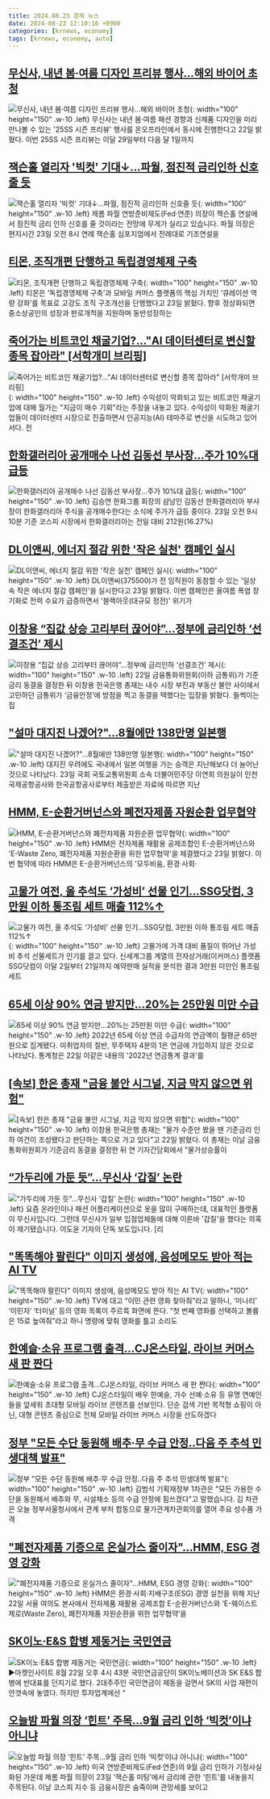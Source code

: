 ```yaml
---
title: 2024.08.23 경제 뉴스
date: 2024-08-23 12:10:16 +0900
categories: [krnews, economy]
tags: [krnews, economy, auto]
---
```

## [무신사, 내년 봄·여름 디자인 프리뷰 행사…해외 바이어 초청](https://n.news.naver.com/mnews/article/001/0014887009)

![무신사, 내년 봄·여름 디자인 프리뷰 행사…해외 바이어 초청](https://mimgnews.pstatic.net/image/origin/001/2024/08/22/14887009.jpg?type=nf220_150){: width="100" height="150" .w-10 .left}
무신사는 내년 봄·여름 패션 경향과 신제품 디자인을 미리 만나볼 수 있는 '25SS 시즌 프리뷰' 행사를 온오프라인에서 동시에 진행한다고 22일 밝혔다. 이번 25SS 시즌 프리뷰는 이달 29일부터 다음 달 1일까지

## [잭슨홀 열리자 '빅컷' 기대↓…파월, 점진적 금리인하 신호줄 듯](https://n.news.naver.com/mnews/article/374/0000398672)

![잭슨홀 열리자 '빅컷' 기대↓…파월, 점진적 금리인하 신호줄 듯](https://mimgnews.pstatic.net/image/origin/374/2024/08/23/398672.jpg?type=nf220_150){: width="100" height="150" .w-10 .left}
제롬 파월 연방준비제도(Fed·연준) 의장이 잭슨홀 연설에서 점진적 금리 인하 신호를 줄 것이라는 전망에 무게가 실리고 있습니다. 파월 의장은 현지시간 23일 오전 8시 연례 잭슨홀 심포지엄에서 전례대로 기조연설을

## [티몬, 조직개편 단행하고 독립경영체제 구축](https://n.news.naver.com/mnews/article/277/0005462649)

![티몬, 조직개편 단행하고 독립경영체제 구축](https://mimgnews.pstatic.net/image/origin/277/2024/08/23/5462649.jpg?type=nf220_150){: width="100" height="150" .w-10 .left}
티몬은 ‘독립경영체제 구축’과 모바일 커머스 플랫폼의 핵심 가치인 ‘큐레이션 역량 강화’를 목표로 고강도 조직 구조개선을 단행했다고 23일 밝혔다. 향후 정상화되면 중소상공인의 성장과 판로개척을 지원하며 동반성장하는

## [죽어가는 비트코인 채굴기업?..."AI 데이터센터로 변신할 종목 잡아라" [서학개미 브리핑]](https://n.news.naver.com/mnews/article/014/0005231228)

![죽어가는 비트코인 채굴기업?..."AI 데이터센터로 변신할 종목 잡아라" [서학개미 브리핑]](https://mimgnews.pstatic.net/image/origin/014/2024/08/22/5231228.jpg?type=nf220_150){: width="100" height="150" .w-10 .left}
수익성이 악화되고 있는 비트코인 채굴기업에 대해 월가는 "지금이 매수 기회"라는 주장을 내놓고 있다. 수익성이 악화된 채굴기업들이 데이터센터 시장으로 진출하면서 인공지능(AI) 테마주로 변신을 시도하고 있어서다. 전

## [한화갤러리아 공개매수 나선 김동선 부사장…주가 10%대 급등](https://n.news.naver.com/mnews/article/008/0005080420)

![한화갤러리아 공개매수 나선 김동선 부사장…주가 10%대 급등](https://mimgnews.pstatic.net/image/origin/008/2024/08/23/5080420.jpg?type=nf220_150){: width="100" height="150" .w-10 .left}
김승연 한화그룹 회장의 삼남인 김동선 한화갤러리아 부사장이 한화갤러리아 주식을 공개매수한다는 소식에 주가가 급등 중이다. 23일 오전 9시10분 기준 코스피 시장에서 한화갤러리아는 전일 대비 212원(16.27%)

## [DL이앤씨, 에너지 절감 위한 '작은 실천' 캠페인 실시](https://n.news.naver.com/mnews/article/421/0007746305)

![DL이앤씨, 에너지 절감 위한 '작은 실천' 캠페인 실시](https://mimgnews.pstatic.net/image/origin/421/2024/08/23/7746305.jpg?type=nf220_150){: width="100" height="150" .w-10 .left}
DL이앤씨(375500)가 전 임직원이 동참할 수 있는 '일상 속 작은 에너지 절감 캠페인'을 실시한다고 23일 밝혔다. 이번 캠페인은 올여름 폭염 장기화로 전력 수요가 급증하면서 '블랙아웃(대규모 정전)' 위기가

## [이창용 “집값 상승 고리부터 끊어야”…정부에 금리인하 ‘선결조건’ 제시](https://n.news.naver.com/mnews/article/025/0003381536)

![이창용 “집값 상승 고리부터 끊어야”…정부에 금리인하 ‘선결조건’ 제시](https://mimgnews.pstatic.net/image/origin/025/2024/08/23/3381536.jpg?type=nf220_150){: width="100" height="150" .w-10 .left}
22일 금융통화위원회(이하 금통위)가 기준금리 동결을 결정한 뒤 이창용 한국은행 총재는 내수 시장 부진과 부동산 불안 사이에서 고민하던 금통위가 ‘금융안정’에 방점을 찍고 동결을 택했다는 입장을 밝혔다. 들썩이는 집

## ["설마 대지진 나겠어?"...8월에만 138만명 일본행](https://n.news.naver.com/mnews/article/050/0000078970)

!["설마 대지진 나겠어?"...8월에만 138만명 일본행](https://mimgnews.pstatic.net/image/origin/050/2024/08/23/78970.jpg?type=nf220_150){: width="100" height="150" .w-10 .left}
대지진 우려에도 국내에서 일본 여행을 가는 승객은 지난해보다 더 늘어난 것으로 나타났다. 23일 국회 국토교통위원회 소속 더불어민주당 이연희 의원실이 인천국제공항공사와 한국공항공사로부터 제출받은 자료에 따르면 지난

## [HMM, E-순환거버넌스와 폐전자제품 자원순환 업무협약](https://n.news.naver.com/mnews/article/031/0000864207)

![HMM, E-순환거버넌스와 폐전자제품 자원순환 업무협약](https://mimgnews.pstatic.net/image/origin/031/2024/08/23/864207.jpg?type=nf220_150){: width="100" height="150" .w-10 .left}
HMM은 전자제품 재활용 공제조합인 E-순환거버넌스와 'E-Waste Zero, 폐전자제품 자원순환을 위한 업무협약'을 체결했다고 23일 밝혔다. 이번 협약에 따라 HMM은 E-순환거버넌스의 '모두비움, 환경·사회·

## [고물가 여전, 올 추석도 ‘가성비’ 선물 인기…SSG닷컴, 3만원 이하 통조림 세트 매출 112%↑](https://n.news.naver.com/mnews/article/032/0003316601)

![고물가 여전, 올 추석도 ‘가성비’ 선물 인기…SSG닷컴, 3만원 이하 통조림 세트 매출 112%↑](https://mimgnews.pstatic.net/image/origin/032/2024/08/23/3316601.jpg?type=nf220_150){: width="100" height="150" .w-10 .left}
고물가에 가격 대비 품질이 뛰어난 가성비 추석 선물세트가 인기를 끌고 있다. 신세계그룹 계열의 전자상거래(이커머스) 플랫폼 SSG닷컴이 이달 2일부터 21일까지 예약판매 실적을 분석한 결과 3만원 미만인 통조림 세트

## [65세 이상 90% 연금 받지만…20%는 25만원 미만 수급](https://n.news.naver.com/mnews/article/030/0003233533)

![65세 이상 90% 연금 받지만…20%는 25만원 미만 수급](https://mimgnews.pstatic.net/image/origin/030/2024/08/22/3233533.jpg?type=nf220_150){: width="100" height="150" .w-10 .left}
2022년 65세 이상 연금 수급자의 연금액이 월평균 65만원으로 집계됐다. 미취업자의 절반, 무주택자 4분의 1은 연금에 가입하지 않은 것으로 나타났다. 통계청은 22일 이같은 내용의 '2022년 연금통계 결과'를

## [[속보] 한은 총재 "금융 불안 시그널, 지금 막지 않으면 위험"](https://n.news.naver.com/mnews/article/015/0005024373)

![[속보] 한은 총재 "금융 불안 시그널, 지금 막지 않으면 위험"](https://mimgnews.pstatic.net/image/origin/015/2024/08/22/5024373.jpg?type=nf220_150){: width="100" height="150" .w-10 .left}
이창용 한국은행 총재는 "물가 수준만 봤을 땐 기준금리 인하 여건이 조성됐다고 판단하는 쪽으로 가고 있다"고 22일 밝혔다. 이 총재는 이날 금융통화위원회가 기준금리 동결을 결정한 뒤 연 기자간담회에서 "물가상승률이

## [“가두리에 가둔 듯”…무신사 ‘갑질’ 논란](https://n.news.naver.com/mnews/article/056/0011786528)

![“가두리에 가둔 듯”…무신사 ‘갑질’ 논란](https://mimgnews.pstatic.net/image/origin/056/2024/08/23/11786528.jpg?type=nf220_150){: width="100" height="150" .w-10 .left}
요즘 온라인이나 패션 어플리케이션으로 옷을 많이 구매하는데, 대표적인 플랫폼이 무신사입니다. 그런데 무신사가 일부 입점업체들에 대해 이른바 '갑질'을 했다는 의혹이 제기됐습니다. 이도윤 기자의 단독 보도입니다. [리

## ["똑똑해야 팔린다" 이미지 생성에, 음성메모도 받아 적는 AI TV](https://n.news.naver.com/mnews/article/025/0003381470)

!["똑똑해야 팔린다" 이미지 생성에, 음성메모도 받아 적는 AI TV](https://mimgnews.pstatic.net/image/origin/025/2024/08/22/3381470.jpg?type=nf220_150){: width="100" height="150" .w-10 .left}
TV에 대고 “이민 관련 영화 찾아줘”라고 말하니, ‘미나리’ ‘이민자’ ‘터미널’ 등의 영화 목록이 주르륵 화면에 뜬다. “첫 번째 영화를 선택하고 볼륨은 15로 높여줘”라고 하니 명령에 맞춰 영화를 틀고 소리도

## [한예슬·소유 프로그램 출격…CJ온스타일, 라이브 커머스 새 판 짠다](https://n.news.naver.com/mnews/article/018/0005816993)

![한예슬·소유 프로그램 출격…CJ온스타일, 라이브 커머스 새 판 짠다](https://mimgnews.pstatic.net/image/origin/018/2024/08/22/5816993.jpg?type=nf220_150){: width="100" height="150" .w-10 .left}
CJ온스타일이 배우 한예슬, 가수 선예·소유 등 유명 연예인들을 앞세워 초대형 모바일 라이브 콘텐츠를 선보인다. 단순 검색 기반 목적형 쇼핑이 아닌, 대형 콘텐츠 중심으로 전체 모바일 라이브 커머스 시장을 선도하겠다

## [정부 "모든 수단 동원해 배추·무 수급 안정‥다음 주 추석 민생대책 발표"](https://n.news.naver.com/mnews/article/214/0001369731)

![정부 "모든 수단 동원해 배추·무 수급 안정‥다음 주 추석 민생대책 발표"](https://mimgnews.pstatic.net/image/origin/214/2024/08/23/1369731.jpg?type=nf220_150){: width="100" height="150" .w-10 .left}
김범석 기획재정부 1차관은 "모든 가용한 수단을 동원해서 배추와 무, 시설채소 등의 수급 안정에 힘쓰겠다"고 말했습니다. 김 차관은 오늘 정부서울청사에서 관계 부처 합동으로 물가관계차관회의를 열어 주요 성수품 가격

## ["폐전자제품 기증으로 온실가스 줄이자"...HMM, ESG 경영 강화](https://n.news.naver.com/mnews/article/014/0005231605)

!["폐전자제품 기증으로 온실가스 줄이자"...HMM, ESG 경영 강화](https://mimgnews.pstatic.net/image/origin/014/2024/08/23/5231605.jpg?type=nf220_150){: width="100" height="150" .w-10 .left}
HMM은 환경·사회·지배구조(ESG) 경영 실천을 위해 지난 22일 서울 여의도 본사에서 전자제품 재활용 공제조합 E-순환거버넌스와 ‘E-웨이스트 제로(Waste Zero), 폐전자제품 자원순환을 위한 업무협약’을

## [SK이노·E&S 합병 제동거는 국민연금](https://n.news.naver.com/mnews/article/015/0005024605)

![SK이노·E&S 합병 제동거는 국민연금](https://mimgnews.pstatic.net/image/origin/015/2024/08/22/5024605.jpg?type=nf220_150){: width="100" height="150" .w-10 .left}
▶마켓인사이트 8월 22일 오후 4시 43분 국민연금공단이 SK이노베이션과 SK E&S 합병에 반대표를 던지기로 했다. 2대주주인 국민연금이 제동을 걸면서 SK의 사업 재편이 안갯속에 놓였다. 하지만 투자업계에선 “

## [오늘밤 파월 의장 ‘힌트’ 주목…9월 금리 인하 ‘빅컷’이냐 아니냐](https://n.news.naver.com/mnews/article/032/0003316616)

![오늘밤 파월 의장 ‘힌트’ 주목…9월 금리 인하 ‘빅컷’이냐 아니냐](https://mimgnews.pstatic.net/image/origin/032/2024/08/23/3316616.jpg?type=nf220_150){: width="100" height="150" .w-10 .left}
미국 연방준비제도(Fed·연준)의 9월 금리 인하가 기정사실화된 가운데 제롬 파월 의장이 23일 ‘잭슨홀 미팅’에서 금리에 관한 ‘힌트’를 내놓을지 주목된다. 이날 코스피 지수 등 금융시장은 숨죽이며 관망세를 보이고

